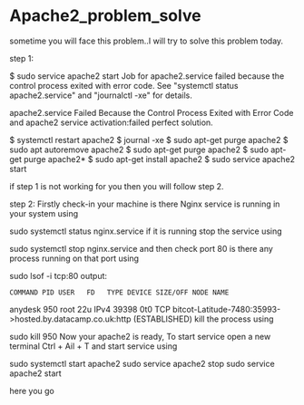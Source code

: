 # Apache2_problem_solve

sometime you will face this problem..I will try to solve this problem today.

step 1:

$ sudo service apache2 start
Job for apache2.service failed because the control process exited with error code. See "systemctl status apache2.service" and "journalctl -xe" for details.

apache2.service Failed Because the Control Process Exited with Error Code and apache2 service activation:failed perfect solution.

$ systemctl restart apache2
$ journal -xe 
$ sudo apt-get purge apache2
$ sudo apt autoremove apache2
$ sudo apt-get purge apache2
$ sudo apt-get purge apache2*
$ sudo apt-get install apache2
$ sudo service apache2 start

if step 1 is not working for you then you will follow step 2.

step 2:
Firstly check-in your machine is there Nginx service is running in your system using

sudo systemctl status nginx.service
if it is running stop the service using

sudo systemctl stop nginx.service
and then check port 80 is there any process running on that port using

sudo lsof -i tcp:80
output:

    COMMAND PID USER   FD   TYPE DEVICE SIZE/OFF NODE NAME
anydesk 950 root   22u  IPv4  39398      0t0  TCP bitcot-Latitude-7480:35993->hosted.by.datacamp.co.uk:http (ESTABLISHED)
kill the process using

sudo kill 950
Now your apache2 is ready, To start service open a new terminal Ctrl + Ail + T and start service using

sudo systemctl  start apache2
sudo service apache2 stop
sudo service apache2 start

here you go
